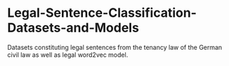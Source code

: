 # Legal-Sentence-Classification-Datasets-and-Models
Datasets constituting legal sentences from the tenancy law of the German civil law as well as legal word2vec model.
